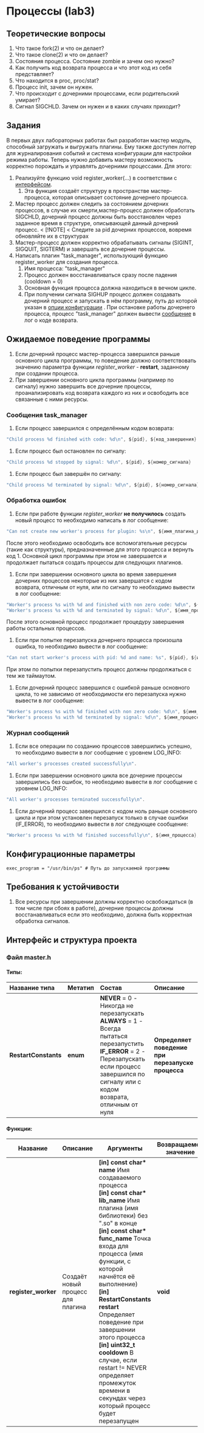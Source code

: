 # Процессы (lab3)

## Теоретические вопросы

1. Что такое fork(2) и что он делает?
1. Что такое clone(2) и что он делает?
1. Состояния процесса. Состояние zombie и зачем оно нужно?
1. Как получить код возврата процесса и что этот код из себя представляет?
1. Что находится в proc, proc/stat?
1. Процесс init, зачем он нужен.
1. Что происходит с дочерними процессами, если родительский умирает?
1. Сигнал SIGCHLD. Зачем он нужен и в каких случаях приходит?

## Задания
В первых двух лабораторных работах был разработан мастер модуль, способный загружать и выгружать плагины.
Ему также доступен логгер для журналирования событий и система конфигурации для настройки режима работы.
Теперь нужно добавить мастеру возможность корректно порождать и управлять дочерними процессами. Для этого:

1. Реализуйте функцию void register_worker(...) в соответствии с [интерфейсом](#функции).
   1. Эта функция создаёт структуру в пространстве мастер-процесса, которая описывает состояние дочернего процесса.
1. Мастер процесс должен следить за состоянием дочерних процессов, в случае их смерти,мастер-процесс должен обработать SIGCHLD,
дочерний процесс должны быть восстановлен через заданное время в структуре, описывающей данный дочерний процесс.
< [!NOTE]
< Следите за pid дочерних процессов, вовремя обновляйте их в структурах
1. Мастер-процесс должен корректно обрабатывать сигналы (SIGINT, SIGQUIT, SIGTERM) и завершать все дочерние процессы.
1. Написать плагин "task_manager", использующий функцию register_worker для создания процесса.
    1. Имя процесса: "task_manager"
    1. Процесс должен восстанавливаться сразу после падения (cooldown = 0)
    1. Основная функция процесса должна находиться в вечном цикле.
    1. При получении сигнала SIGHUP процесс должен создавать дочерний процесс и запускать в нём программу,
    путь до которой указан в [опции конфигурации](#конфигурационные-параметры) . При остановке работы дочернего процесса, процесс "task_manager"
    должен вывести [сообщение](#сообщения-task_manager) в лог о коде возврата.


## Ожидаемое поведение программы

1. Если дочерний процесс мастер-процесса завершился раньше основного цикла программы, то поведение должно соответствовать
 значению параметра функции *register_worker* - **restart**, заданному при создании процесса.
1. При завершении основного цикла программы (например по сигналу) нужно завершить все
 дочерние процессы, проанализировать код возврата каждого из них и освободить все связанные с ними ресурсы.

### Сообщения task_manager
1. Если процесс завершился с определённым кодом возврата:
```C
"Child process %d finished with code: %d\n", ${pid}, ${код_завершения}
```
1. Если процесс был остановлен по сигналу:
```C
"Child process %d stopped by signal: %d\n", ${pid}, ${номер_сигнала}
```
1. Если процесс был завершён по сигналу:
```C
"Child process %d terminated by signal: %d\n", ${pid}, ${номер_сигнала}
```

### Обработка ошибок

1. Если при работе функции *register_worker* **не получилось** создать новый процесс то необходимо написать в лог сообщение:
```C
"Can not create new worker's process for plugin: %s\n", ${имя_плагина_для_которого_создавался_процесс}.
```
После этого необходимо освободить все вспомогательные ресурсы (такие как структуры), предназначенные для этого процесса и
вернуть код 1.
Основной цикл программы при этом не завершается и продолжает пытаться создать процессы для следующих плагинов.
1. Если при завершении основного цикла во время завершения дочерних процессов некоторые из них завершатся с кодом возврата, отличным от нуля, или по сигналу то необходимо вывести в лог сообщение:
```C
"Worker's process %s with %d and finished with non zero code: %d\n", ${имя_процесса}, ${pid}, ${код_завершения} - в случае не нулевого кода,
"Worker's process %s with %d and terminated by signal: %d\n", ${имя_процесса}, ${pid}, ${номер_сигнала} - в случае завершения по сигналу
```
После этого основной процесс продолжает процедуру завершения работы остальных процессов.
1. Если при попытке перезапуска дочернего процесса произошла ошибка, то необходимо вывести в лог сообщение:
```C
"Can not start worker's process with pid: %d and name: %s", ${pid}, ${имя_процесса}
```
При этом по попытки перезапустить процесс должны продолжаться с тем же таймаутом.
1. Если дочерний процесс завершился с ошибкой раньше основного цикла, то не зависимо от необходимости его перезапуска нужно вывести в лог сообщение:
```C
"Worker's process %s with %d finished with non zero code: %d\n", ${имя_процесса}, ${pid}, ${код_завершения} - в случае не нулевого кода,
"Worker's process %s with %d terminated by signal: %d\n", ${имя_процесса}, ${pid}, ${номер_сигнала} - в случае завершения по сигналу
```

### Журнал сообщений

1. Если все операции по созданию процессов завершились успешно, то необходимо вывести в лог сообщение с уровнем LOG_INFO:
```C
"All worker's processes created successfully\n".
```
1. Если при завершении основного цикла все дочерние процессы завершились без ошибок, то необходимо вывести в лог сообщение с уровнем LOG_INFO:
```C
"All worker's processes terminated successfully\n".
```
1. Если дочерний процесс завершился с кодом ноль раньше основного цикла и при этом установлен перезапуск только в случае ошибки (IF_ERROR), то необходимо вывести в лог следующее сообщение:
```C
"Worker's process %s with %d finished successfully\n", ${имя_процесса}, ${pid}
```


## Конфигурационные параметры

```
exec_program = "/usr/bin/ps" # Путь до запускаемой программы
```

## Требования к устойчивости

1. Все ресурсы при завершении должны корректно освобождаться (в том числе при сбоях в работе),
    дочерние процессы должны восстанавливаться если это необходимо, должна быть корректная обработка сигналов.

## Интерфейс и структура проекта

### Файл master.h

#### Типы:

<table>
  <thead>
    <tr>
      <th style="text-align: left;">Название типа</th>
      <th style="text-align: left;">Метатип</th>
      <th style="text-align: left;">Состав</th>
      <th style="text-align: left;">Описание</th>
    </tr>
  </thead>
  <tbody>
    <tr>
      <td style="text-align: left;"><b>RestartConstants</b></td>
      <td style="text-align: left;"><b>enum</b></td>
      <td style="text-align: left;">
        <b>NEVER</b> = 0 - Никогда не перезапускать<br>
        <b>ALWAYS</b> = 1 - Всегда пытаться перезапустить<br>
        <b>IF_ERROR</b> = 2 - Перезапускать если процесс завершился по сигналу или
            с кодом возврата, отличным от нуля
      </td>
      <td style="text-align: left;"><b>Определяет поведение при перезапуске процесса</b></td>
    </tr>
  </tbody>
</table>

#### Функции:

<table>
    <thead>
        <tr>
            <th>Название</th>
            <th>Описание</th>
            <th>Аргументы</th>
            <th>Возвращаемое значение</th>
        </tr>
    </thead>
    <tbody>
        <tr>
            <td><b>register_worker</b></td>
            <td>Создаёт новый процесс для плагина</td>
            <td>
                <b>[in] const char* name</b> Имя создаваемого процесса<br>
                <b>[in] const char* lib_name</b> Имя плагина (имя библиотеки) без ".so" в конце<br>
                <b>[in] const char* func_name</b> Точка входа для процесса (имя функции, с которой начнётся её выполнение)<br>
                <b>[in] RestartConstants restart</b> Определяет поведение при завершении этого процесса<br>
                <b>[in] uint32_t cooldown</b> В случае, если restart != NEVER определяет промежуток времени в секундах
                    через который процесс будет перезапущен
            </td>
            <td><b>void</td>
        </tr>
    </tbody>
</table>
